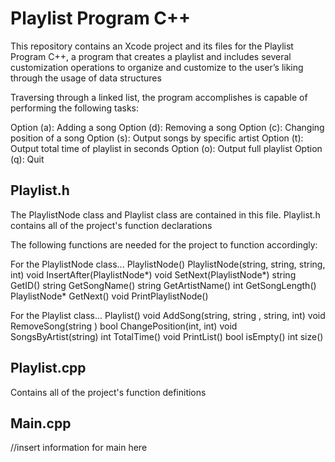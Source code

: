 # Playlist Program C++
This repository contains an Xcode project and its files for the Playlist Program C++, a program that creates a playlist and includes several customization operations to organize and customize to the user’s liking through the usage of data structures

Traversing through a linked list, the program accomplishes is capable of performing the following tasks:

Option (a): Adding a song
Option (d): Removing a song
Option (c): Changing position of a song
Option (s): Output songs by specific artist
Option (t): Output total time of playlist in seconds
Option (o): Output full playlist
Option (q): Quit

## Playlist.h
The PlaylistNode class and Playlist class are contained in this file. Playlist.h contains all of the project's function declarations

The following functions are needed for the project to function accordingly:

For the PlaylistNode class...
    PlaylistNode()
    PlaylistNode(string, string, string, int)
    void InsertAfter(PlaylistNode*)
    void SetNext(PlaylistNode*)
    string GetID()
    string GetSongName()
    string GetArtistName()
    int GetSongLength()
    PlaylistNode* GetNext()
    void PrintPlaylistNode()


For the Playlist class...
    Playlist()
    void AddSong(string, string , string, int)
    void RemoveSong(string )
    bool ChangePosition(int, int)
    void SongsByArtist(string)
    int TotalTime()
    void PrintList()
    bool isEmpty()
    int size()
    
## Playlist.cpp
Contains all of the project's function definitions

## Main.cpp
//insert information for main here
